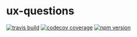 # ux-questions

[![travis build](https://img.shields.io/travis/unumux/ux-questions.svg?style=flat-square)](https://travis-ci.org/unumux/ux-questions)
[![codecov coverage](https://img.shields.io/codecov/c/github/unumux/ux-questions.svg?style=flat-square)](https://codecov.io/github/unumux/ux-questions)
[![npm version](https://img.shields.io/npm/v/@unumux/ux-questions.svg?style=flat-square)](https://www.npmjs.com/package/@unumux/ux-questions)
